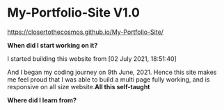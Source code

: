 # My-Portfolio-Site V1.0
https://closertothecosmos.github.io/My-Portfolio-Site/

<b>When did I start working on it?</b>
<p>I started building this website from [‎02 ‎July ‎2021, ‏‎18:51:40]</p>
<p>And I began my coding journey on 9th June, 2021. Hence this site makes me feel proud that I was able to build a multi page fully working, and is responsive on all size website.<strong>All this self-taught</strong></p>

<b>Where did I learn from?</b>
